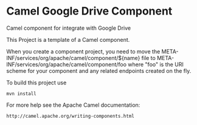 Camel Google Drive Component
============

Camel component for integrate with Google Drive

This Project is a template of a Camel component.

When you create a component project, you need to move the META-INF/services/org/apache/camel/component/${name}
file to META-INF/services/org/apache/camel/component/foo where "foo" is the URI scheme for your component and any
related endpoints created on the fly.

To build this project use

    mvn install

For more help see the Apache Camel documentation:

    http://camel.apache.org/writing-components.html
    
